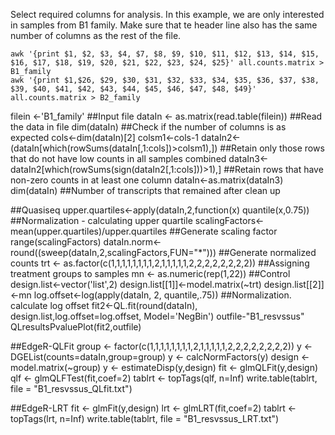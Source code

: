 Select required columns for analysis. In this example, we are only interested in samples from B1 family. Make sure that te header line also has the same number of columns as the rest of the file.



```
awk '{print $1, $2, $3, $4, $7, $8, $9, $10, $11, $12, $13, $14, $15, $16, $17, $18, $19, $20, $21, $22, $23, $24, $25}' all.counts.matrix > B1_family
awk '{print $1,$26, $29, $30, $31, $32, $33, $34, $35, $36, $37, $38, $39, $40, $41, $42, $43, $44, $45, $46, $47, $48, $49}' all.counts.matrix > B2_family
```


filein <-'B1_family'  ##Input file 
dataIn <- as.matrix(read.table(filein)) ##Read the data in file
dim(dataIn) ##Check if the number of columns is as expected
cols<-dim(dataIn)[2]
colsm1<-cols-1
dataIn2<-(dataIn[which(rowSums(dataIn[,1:cols])>colsm1),]) ##Retain only those rows that do not have low counts in all samples combined
dataIn3<-dataIn2[which(rowSums(sign(dataIn2[,1:cols]))>1),] ##Retain rows that have non-zero counts in at least one column 
dataIn<-as.matrix(dataIn3)
dim(dataIn) ##Number of transcripts that remained after clean up

##Quasiseq
upper.quartiles<-apply(dataIn,2,function(x) quantile(x,0.75)) ##Normalization - calculating upper quartile
scalingFactors<-mean(upper.quartiles)/upper.quartiles ##Generate scaling factor
range(scalingFactors)
dataIn.norm<-round((sweep(dataIn,2,scalingFactors,FUN="*"))) ##Generate normalized counts
trt <- as.factor(c(1,1,1,1,1,1,1,1,2,1,1,1,1,1,2,2,2,2,2,2,2,2)) ##Assigning treatment groups to samples
mn <- as.numeric(rep(1,22)) ##Control
design.list<-vector('list',2)
design.list[[1]]<-model.matrix(~trt)
design.list[[2]]<-mn
log.offset<-log(apply(dataIn, 2, quantile,.75)) ##Normalization. calculate log offset
fit2<-QL.fit(round(dataIn), design.list,log.offset=log.offset, Model='NegBin') 
outfile-"B1_resvssus"
QLresultsPvaluePlot(fit2,outfile)

##EdgeR-QLFit
group <- factor(c(1,1,1,1,1,1,1,1,2,1,1,1,1,1,2,2,2,2,2,2,2,2))
y <- DGEList(counts=dataIn,group=group)
y <- calcNormFactors(y)
design <- model.matrix(~group)
y <- estimateDisp(y,design)
fit <- glmQLFit(y,design)
qlf <- glmQLFTest(fit,coef=2)
tablrt <- topTags(qlf, n=Inf)
write.table(tablrt, file = "B1_resvssus_QLfit.txt")

##EdgeR-LRT
fit <- glmFit(y,design)
lrt <- glmLRT(fit,coef=2)
tablrt <- topTags(lrt, n=Inf)
write.table(tablrt, file = "B1_resvssus_LRT.txt")
</sxh>